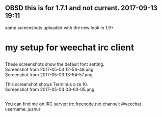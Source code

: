 ## OBSD this is for 1.7.1 and not current. 2017-09-13 19:11
some screenshots uploaded with the new look in 1.9+

# my setup for weechat irc client

##
These screenshots show the default font setting.  
Screenshot from 2017-05-03 12-54-48.png  
Screenshot from 2017-05-03 13-54-57.png  

This screenshot shows Terminus size 10.  
Screenshot from 2017-05-04 08-03-05.png  

##
 You can find me on IRC server: irc.freenode.net channel: #weechat username: jushur
